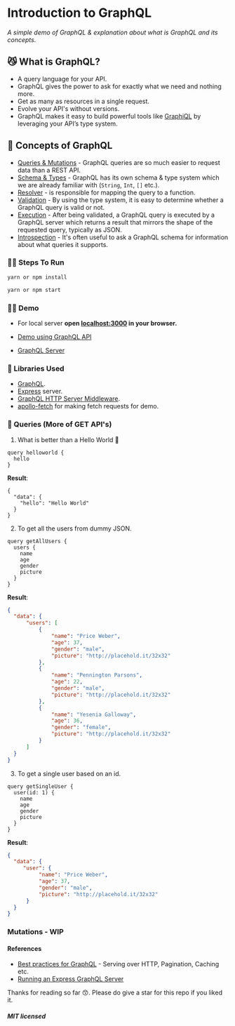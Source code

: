 # Introduction to GraphQL

_A simple demo of GraphQL & explanation about what is GraphQL and its concepts._

## 😼 What is GraphQL?

- A query language for your API.
- GraphQL gives the power to ask for exactly what we need and nothing more.
- Get as many as resources in a single request.
- Evolve your API's without versions.
- GraphQL makes it easy to build powerful tools like [GraphiQL](https://github.com/graphql/graphiql) by leveraging your API’s type system.

## 🐙 Concepts of GraphQL

- [Queries & Mutations](https://graphql.org/learn/queries/) - GraphQL queries are so much easier to request data than a REST API.
- [Schema & Types](https://graphql.org/learn/schema/) - GraphQL has its own schema & type system which we are already familiar with (`String`, `Int`, `[]` etc.).
- [Resolver](https://graphql.org/learn/execution/#root-fields-resolvers) - is responsible for mapping the query to a function.
- [Validation](https://graphql.org/learn/validation/) - By using the type system, it is easy to determine whether a GraphQL query is valid or not.
- [Execution](https://graphql.org/learn/execution/) - After being validated, a GraphQL query is executed by a GraphQL server which returns a result that mirrors the shape of the requested query, typically as JSON.
- [Introspection](https://graphql.org/learn/introspection/) - It's often useful to ask a GraphQL schema for information about what queries it supports.

### 🐣🐥 Steps To Run

```bash
yarn or npm install
```

```bash
yarn or npm start
```

### 🎅🏻 Demo

- For local server **open [localhost:3000](http://localhost:3000) in your browser.**

- [Demo using GraphQL API](https://hello-world-graphql.surge.sh)

- [GraphQL Server](https://hello-world-graphql-oifivtepjc.now.sh/graphql)

### 🧤 Libraries Used

- [GraphQL](https://www.npmjs.com/package/graphql).
- [Express](https://www.npmjs.com/package/express) server.
- [GraphQL HTTP Server Middleware](https://www.npmjs.com/package/express-graphql).
- [apollo-fetch](https://github.com/apollographql/apollo-fetch) for making fetch requests for demo. 



### 🤔 Queries (More of GET API's)

1.  What is better than a Hello World 🤪

```
query helloworld {
  hello
}
```

**Result**:

```
{
  "data": {
    "hello": "Hello World"
  }
}
```

2.  To get all the users from dummy JSON.

```
query getAllUsers {
  users {
    name
    age
    gender
    picture
  }
}
```

**Result**:

```json
{
  "data": {
	  "users": [
		  {
			  "name": "Price Weber",
			  "age": 37,
			  "gender": "male",
			  "picture": "http://placehold.it/32x32"
		  },
		  {
			  "name": "Pennington Parsons",
			  "age": 22,
			  "gender": "male",
			  "picture": "http://placehold.it/32x32"
		  },
		  {
			  "name": "Yesenia Galloway",
			  "age": 36,
			  "gender": "female",
			  "picture": "http://placehold.it/32x32"
		  }
	  ]
  }
}
```

3.  To get a single user based on an id.

```
query getSingleUser {
  user(id: 1) {
    name
    age
    gender
    picture
  }
}
```

**Result**:

```json
{
  "data": {
	 "user": {
		  "name": "Price Weber",
		  "age": 37,
		  "gender": "male",
		  "picture": "http://placehold.it/32x32"
	  }
  }
}
```

### Mutations - WIP

#### References

- [Best practices for GraphQL](https://graphql.org/learn/best-practices/) - Serving over HTTP, Pagination, Caching etc.
- [Running an Express GraphQL Server](https://graphql.org/graphql-js/running-an-express-graphql-server/)

Thanks for reading so far 😙. Please do give a star for this repo if you liked it.

##### MIT licensed
